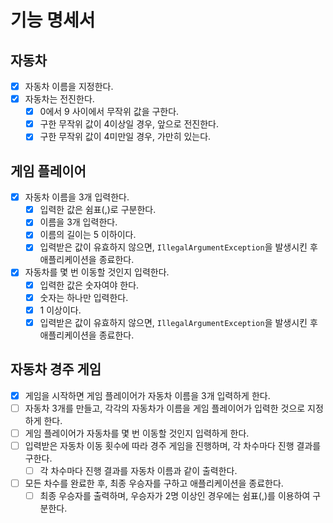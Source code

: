# 기능 명세서

## 자동차

- [X] 자동차 이름을 지정한다.
- [X] 자동차는 전진한다.
    - [X] 0에서 9 사이에서 무작위 값을 구한다.
    - [X] 구한 무작위 값이 4이상일 경우, 앞으로 전진한다.
    - [X] 구한 무작위 값이 4미만일 경우, 가만히 있는다.

## 게임 플레이어

- [X] 자동차 이름을 3개 입력한다.
    - [X] 입력한 값은 쉼표(,)로 구분한다.
    - [X] 이름을 3개 입력한다.
    - [X] 이름의 길이는 5 이하이다.
    - [X] 입력받은 값이 유효하지 않으면, `IllegalArgumentException`을 발생시킨 후 애플리케이션을 종료한다.
- [X] 자동차를 몇 번 이동할 것인지 입력한다.
    - [X] 입력한 값은 숫자여야 한다.
    - [X] 숫자는 하나만 입력한다.
    - [X] 1 이상이다.
    - [X] 입력받은 값이 유효하지 않으면, `IllegalArgumentException`을 발생시킨 후 애플리케이션을 종료한다.

## 자동차 경주 게임

- [X] 게임을 시작하면 게임 플레이어가 자동차 이름을 3개 입력하게 한다.
- [ ] 자동차 3개를 만들고, 각각의 자동차가 이름을 게임 플레이어가 입력한 것으로 지정하게 한다.
- [ ] 게임 플레이어가 자동차를 몇 번 이동할 것인지 입력하게 한다.
- [ ] 입력받은 자동차 이동 횟수에 따라 경주 게임을 진행하며, 각 차수마다 진행 결과를 구한다.
    - [ ] 각 차수마다 진행 결과를 자동차 이름과 같이 출력한다.
- [ ] 모든 차수를 완료한 후, 최종 우승자를 구하고 애플리케이션을 종료한다.
    - [ ] 최종 우승자를 출력하며, 우승자가 2명 이상인 경우에는 쉼표(,)를 이용하여 구분한다.